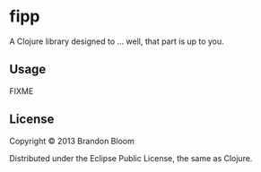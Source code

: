 # fipp

A Clojure library designed to ... well, that part is up to you.

## Usage

FIXME

## License

Copyright © 2013 Brandon Bloom

Distributed under the Eclipse Public License, the same as Clojure.
